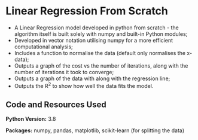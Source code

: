 # Linear Regression From Scratch
* A Linear Regression model developed in python from scratch - the algorithm itself is built solely with numpy and built-in Python modules;
* Developed in vector notation utilising numpy for a more efficient computational analysis;
* Includes a function to normalise the data (default only normalises the x-data);
* Outputs a graph of the cost vs the number of iterations, along with the number of iterations it took to converge;
* Outputs a graph of the data with along with the regression line;
* Outputs the $\text{R}^2$ to show how well the data fits the model.

## Code and Resources Used
**Python Version:** 3.8

**Packages:** numpy, pandas, matplotlib, scikit-learn (for splitting the data)

